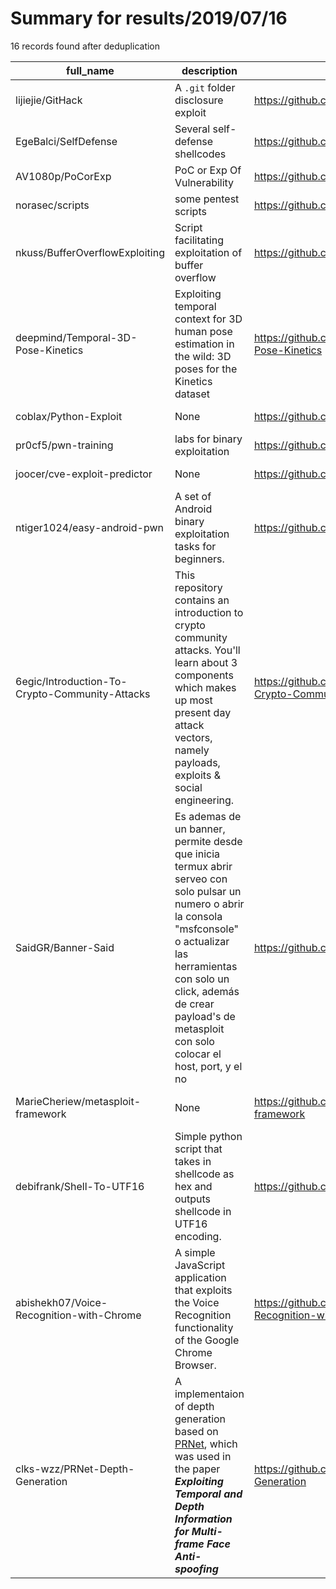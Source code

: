 
# Summary for results/2019/07/16
    
16 records found after deduplication

| full_name | description | html_url | matched_list | matched_count | pushed_at | size | stargazers_count | language | forks_count | vul_ids |
|------------------------------------------------|------------------------------------------------------------------------------------------------------------------------------------------------------------------------------------------------------------------------------------------------------------------|-------------------------------------------------------------------|-----------------------------------------------------------------------------|-----------------|---------------------------|--------|--------------------|------------------|---------------|-----------|
| lijiejie/GitHack | A `.git` folder disclosure exploit | https://github.com/lijiejie/GitHack | ['exploit'] | 1 | 2019-07-16 07:07:16+00:00 | 11 | 1966 | Python | 694 | [] |
| EgeBalci/SelfDefense | Several self-defense shellcodes | https://github.com/EgeBalci/SelfDefense | ['shellcode'] | 1 | 2019-07-16 09:57:47+00:00 | 29 | 18 | Assembly | 17 | [] |
| AV1080p/PoCorExp | PoC or Exp Of Vulnerability | https://github.com/AV1080p/PoCorExp | ['vulnerability poc'] | 1 | 2019-07-16 19:08:31+00:00 | 277 | 100 | Python | 38 | [] |
| norasec/scripts | some pentest scripts | https://github.com/norasec/scripts | ['exploit'] | 1 | 2019-07-16 07:47:41+00:00 | 66 | 1 | PowerShell | 1 | [] |
| nkuss/BufferOverflowExploiting | Script facilitating exploitation of buffer overflow | https://github.com/nkuss/BufferOverflowExploiting | ['exploit'] | 1 | 2019-07-16 22:53:26+00:00 | 1181 | 0 | Shell | 0 | [] |
| deepmind/Temporal-3D-Pose-Kinetics | Exploiting temporal context for 3D human pose estimation in the wild: 3D poses for the Kinetics dataset | https://github.com/deepmind/Temporal-3D-Pose-Kinetics | ['exploit'] | 1 | 2019-07-16 11:07:57+00:00 | 16 | 192 | Python | 23 | [] |
| coblax/Python-Exploit | None | https://github.com/coblax/Python-Exploit | ['exploit'] | 1 | 2019-07-16 13:37:07+00:00 | 6 | 0 | Python | 0 | [] |
| pr0cf5/pwn-training | labs for binary exploitation | https://github.com/pr0cf5/pwn-training | ['exploit'] | 1 | 2019-07-16 16:03:21+00:00 | 37 | 12 | C | 5 | [] |
| joocer/cve-exploit-predictor | None | https://github.com/joocer/cve-exploit-predictor | ['exploit'] | 1 | 2019-07-16 07:25:29+00:00 | 32169 | 0 | Jupyter Notebook | 0 | [] |
| ntiger1024/easy-android-pwn | A set of Android binary exploitation tasks for beginners. | https://github.com/ntiger1024/easy-android-pwn | ['exploit'] | 1 | 2019-07-16 15:39:00+00:00 | 1168 | 10 | Python | 1 | [] |
| 6egic/Introduction-To-Crypto-Community-Attacks | This repository contains an introduction to crypto community attacks. You'll learn about 3 components which makes up most present day attack vectors, namely payloads, exploits & social engineering. | https://github.com/6egic/Introduction-To-Crypto-Community-Attacks | ['exploit'] | 1 | 2019-07-16 22:16:49+00:00 | 24 | 0 | Go | 0 | [] |
| SaidGR/Banner-Said | Es ademas de un banner, permite desde que inicia termux abrir serveo con solo pulsar un numero o abrir la consola "msfconsole" o actualizar las herramientas con solo un click, además de crear payload's de metasploit con solo colocar el host, port, y el no | https://github.com/SaidGR/Banner-Said | ['metasploit module OR metasploit payload', 'metasploit module OR payload'] | 2 | 2019-07-16 03:22:51+00:00 | 0 | 0 | nan | 0 | [] |
| MarieCheriew/metasploit-framework | None | https://github.com/MarieCheriew/metasploit-framework | ['metasploit module OR payload'] | 1 | 2019-07-16 04:39:54+00:00 | 0 | 0 | nan | 0 | [] |
| debifrank/Shell-To-UTF16 | Simple python script that takes in shellcode as hex and outputs shellcode in UTF16 encoding. | https://github.com/debifrank/Shell-To-UTF16 | ['shellcode'] | 1 | 2019-07-16 06:27:53+00:00 | 2 | 0 | Python | 0 | [] |
| abishekh07/Voice-Recognition-with-Chrome | A simple JavaScript application that exploits the Voice Recognition functionality of the Google Chrome Browser. | https://github.com/abishekh07/Voice-Recognition-with-Chrome | ['exploit'] | 1 | 2019-07-16 08:43:58+00:00 | 1 | 1 | JavaScript | 0 | [] |
| clks-wzz/PRNet-Depth-Generation | A implementaion of depth generation based on [PRNet](https://github.com/YadiraF/PRNet), which was used in the paper ***Exploiting Temporal and Depth Information for Multi-frame Face Anti-spoofing*** | https://github.com/clks-wzz/PRNet-Depth-Generation | ['exploit'] | 1 | 2019-07-16 15:35:37+00:00 | 2011 | 68 | Python | 25 | [] |
